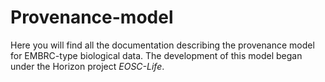 # Provenance-model
Here you will find all the documentation describing the provenance model for EMBRC-type biological data. The development of this model began under the Horizon project *EOSC-Life*.  
